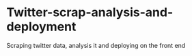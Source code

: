# Twitter-scrap-analysis-and-deployment
Scraping twitter data, analysis it and deploying on the front end
